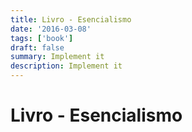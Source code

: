 ```yaml
---
title: Livro - Esencialismo
date: '2016-03-08'
tags: ['book']
draft: false
summary: Implement it
description: Implement it
---
```

# Livro - Esencialismo



